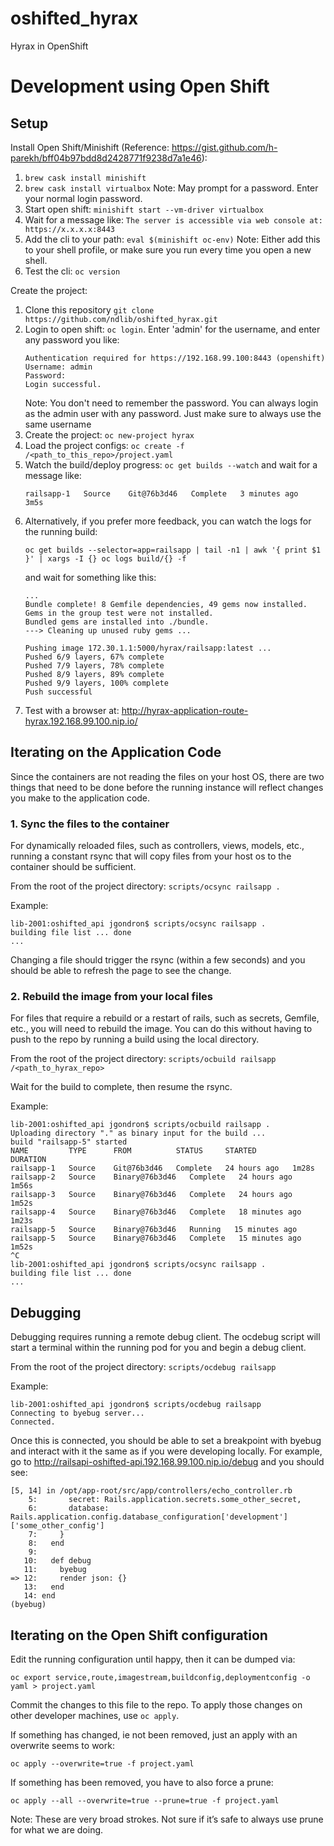 # oshifted_hyrax
Hyrax in OpenShift

# Development using Open Shift
## Setup
Install Open Shift/Minishift (Reference: https://gist.github.com/h-parekh/bff04b97bdd8d2428771f9238d7a1e46):
1. `brew cask install minishift`
1. `brew cask install virtualbox` Note: May prompt for a password. Enter your normal login password.
1. Start open shift: `minishift start --vm-driver virtualbox`
1. Wait for a message like: `The server is accessible via web console at: https://x.x.x.x:8443`
1. Add the cli to your path: `eval $(minishift oc-env)` Note: Either add this to your shell profile, or make sure you run every time you open a new shell.
1. Test the cli: `oc version`

Create the project:
1. Clone this repository `git clone https://github.com/ndlib/oshifted_hyrax.git`
1. Login to open shift: `oc login`. Enter 'admin' for the username, and enter any password you like:
    ```
    Authentication required for https://192.168.99.100:8443 (openshift)
    Username: admin
    Password:
    Login successful.
    ```
    Note: You don't need to remember the password. You can always login as the admin user with any password. Just make sure to always use the same username
1. Create the project: `oc new-project hyrax`
1. Load the project configs: `oc create -f /<path_to_this_repo>/project.yaml`
1. Watch the build/deploy progress: `oc get builds --watch` and wait for a message like:
    ```console
    railsapp-1   Source    Git@76b3d46   Complete   3 minutes ago   3m5s
    ```
1. Alternatively, if you prefer more feedback, you can watch the logs for the running build:
    ```
    oc get builds --selector=app=railsapp | tail -n1 | awk '{ print $1 }' | xargs -I {} oc logs build/{} -f
    ```
    and wait for something like this:
    ```console
    ...
    Bundle complete! 8 Gemfile dependencies, 49 gems now installed.
    Gems in the group test were not installed.
    Bundled gems are installed into ./bundle.
    ---> Cleaning up unused ruby gems ...

    Pushing image 172.30.1.1:5000/hyrax/railsapp:latest ...
    Pushed 6/9 layers, 67% complete
    Pushed 7/9 layers, 78% complete
    Pushed 8/9 layers, 89% complete
    Pushed 9/9 layers, 100% complete
    Push successful
    ```
1. Test with a browser at: http://hyrax-application-route-hyrax.192.168.99.100.nip.io/

## Iterating on the Application Code
Since the containers are not reading the files on your host OS, there are two things that need to be done before the running instance will reflect changes you make to the application code.

### 1. Sync the files to the container
For dynamically reloaded files, such as controllers, views, models, etc., running a constant rsync that will copy files from your host os to the container should be sufficient.

From the root of the project directory:
`scripts/ocsync railsapp .`

Example:
```
lib-2001:oshifted_api jgondron$ scripts/ocsync railsapp .
building file list ... done
...
```

Changing a file should trigger the rsync (within a few seconds) and you should be able to refresh the page to see the change.

### 2. Rebuild the image from your local files
For files that require a rebuild or a restart of rails, such as secrets, Gemfile, etc., you will need to rebuild the image. You can do this without having to push to the repo by running a build using the local directory.

From the root of the project directory:
`scripts/ocbuild railsapp /<path_to_hyrax_repo>`

Wait for the build to complete, then resume the rsync.

Example:
```
lib-2001:oshifted_api jgondron$ scripts/ocbuild railsapp .
Uploading directory "." as binary input for the build ...
build "railsapp-5" started
NAME         TYPE      FROM          STATUS     STARTED        DURATION
railsapp-1   Source    Git@76b3d46   Complete   24 hours ago   1m28s
railsapp-2   Source    Binary@76b3d46   Complete   24 hours ago   1m56s
railsapp-3   Source    Binary@76b3d46   Complete   24 hours ago   1m52s
railsapp-4   Source    Binary@76b3d46   Complete   18 minutes ago   1m23s
railsapp-5   Source    Binary@76b3d46   Running   15 minutes ago
railsapp-5   Source    Binary@76b3d46   Complete   15 minutes ago   1m52s
^C
lib-2001:oshifted_api jgondron$ scripts/ocsync railsapp .
building file list ... done
...
```

## Debugging
Debugging requires running a remote debug client. The ocdebug script will start a terminal within the running pod for you and begin a debug client.

From the root of the project directory:
`scripts/ocdebug railsapp`

Example:
```
lib-2001:oshifted_api jgondron$ scripts/ocdebug railsapp
Connecting to byebug server...
Connected.
```
Once this is connected, you should be able to set a breakpoint with byebug and interact with it the same as if you were developing locally. For example, go to http://railsapi-oshifted-api.192.168.99.100.nip.io/debug and you should see:
```
[5, 14] in /opt/app-root/src/app/controllers/echo_controller.rb
    5:       secret: Rails.application.secrets.some_other_secret,
    6:       database: Rails.application.config.database_configuration['development']['some_other_config']
    7:     }
    8:   end
    9:
   10:   def debug
   11:     byebug
=> 12:     render json: {}
   13:   end
   14: end
(byebug)
```

## Iterating on the Open Shift configuration
Edit the running configuration until happy, then it can be dumped via:
```
oc export service,route,imagestream,buildconfig,deploymentconfig -o yaml > project.yaml
```
Commit the changes to this file to the repo. To apply those changes on other developer machines, use `oc apply`.

If something has changed, ie not been removed, just an apply with an overwrite seems to work:
```
oc apply --overwrite=true -f project.yaml
```

If something has been removed, you have to also force a prune:
```
oc apply --all --overwrite=true --prune=true -f project.yaml
```

Note: These are very broad strokes. Not sure if it’s safe to always use prune for what we are doing.
